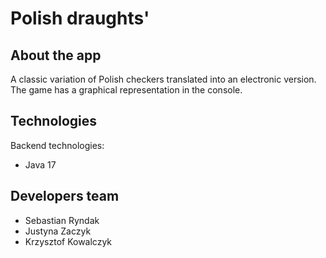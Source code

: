 # Polish draughts'


## About the app

A classic variation of Polish checkers translated into an electronic version. The game has a graphical representation in the console.


## Technologies

Backend technologies:

- Java 17


## Developers team

- Sebastian Ryndak
- Justyna Zaczyk
- Krzysztof Kowalczyk